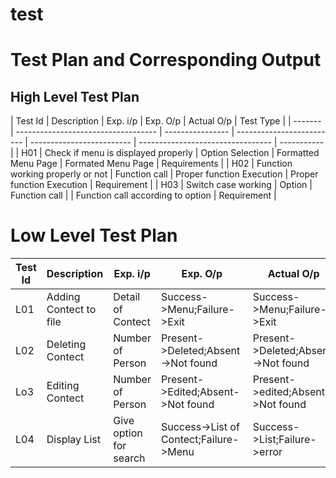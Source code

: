 # test

# Test Plan and Corresponding Output

## High Level Test Plan

| Test Id | Description                         | Exp. i/p         | Exp. O/p                  | Actual O/p                | Test Type                         |
| ------- | ----------------------------------- | ---------------- | ------------------------- | ------------------------- | --------------------------------- | ----------- |
| H01     | Check if menu is displayed properly | Option Selection | Formatted Menu Page       | Formated Menu Page        | Requirements                      |
| H02     | Function working properly or not    | Function call    | Proper function Execution | Proper function Execution | Requirement                       |
| H03     | Switch case working                 | Option           | Function call             |                           | Function call according to option | Requirement |

# Low Level Test Plan

| Test Id | Description            | Exp. i/p               | Exp. O/p                               | Actual O/p                         | Test Type |
| ------- | ---------------------- | ---------------------- | -------------------------------------- | ---------------------------------- | --------- |
| L01     | Adding Contect to file | Detail of Contect      | Success->Menu;Failure->Exit            | Success->Menu;Failure->Exit        | Technical |
| L02     | Deleting Contect       | Number of Person       | Present->Deleted;Absent->Not found     | Present->Deleted;Absent->Not found | Technical |
| Lo3     | Editing Contect        | Number of Person       | Present->Edited;Absent->Not found      | Present->edited;Absent->Not found  | Technical |
| L04     | Display List           | Give option for search | Success->List of Contect;Failure->Menu | Success->List;Failure->error       | Technical |
